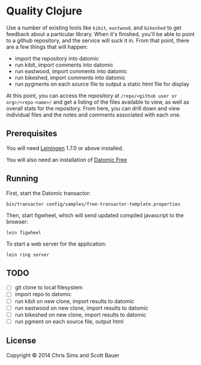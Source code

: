 # Quality Clojure

Use a number of existing tools like `kibit`, `eastwood`, and `bikeshed` to get feedback about a particular library. When it's finished, you'll be able to point to a github repository, and the service will suck it in. From that point, there are a few things that will happen:

* import the repository into datomic
* run kibit, import comments into datomic
* run eastwood, import comments into datomic
* run bikeshed, import comments into datomic
* run pygments on each source file to output a static html file for display 

At this point, you can access the repository at `/repo/<github user or org>/<repo-name>/` and get a listing of the files available to view, as well as overall stats for the repository. From here, you can drill down and view individual files and the notes and comments associated with each one.

## Prerequisites

You will need [Leiningen][1] 1.7.0 or above installed.

You will also need an installation of [Datomic Free][2]

[1]: https://github.com/technomancy/leiningen
[2]: https://my.datomic.com/downloads/free

## Running

First, start the Datomic transactor:

    bin/transactor config/samples/free-transactor-template.properties

Then, start figwheel, which will send updated compiled javascript to the browser:

    lein figwheel

To start a web server for the application:

    lein ring server
    
## TODO

- [ ] git clone to local filesystem
- [ ] import repo to datomic
- [ ] run kibit on new clone, import results to datomic
- [ ] run eastwood on new clone, import results to datomic
- [ ] run bikeshed on new clone, import results to datomic
- [ ] run pgment on each source file, output html

## License

Copyright © 2014 Chris Sims and Scott Bauer
